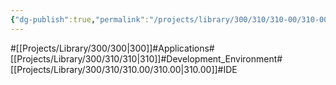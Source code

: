 ```yaml
---
{"dg-publish":true,"permalink":"/projects/library/300/310/310-00/310-00/","noteIcon":"0","created":"2024-02-21T00:56:21.374+09:00","updated":"2024-02-26T21:25:58.886+09:00"}
---
```


#[[Projects/Library/300/300\|300]]#Applications#[[Projects/Library/300/310/310\|310]]#Development_Environment#[[Projects/Library/300/310/310.00/310.00\|310.00]]#IDE



